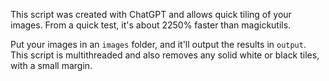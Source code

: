 This script was created with ChatGPT and allows quick tiling of your images. From a quick test, it's about 2250% faster than magickutils.

Put your images in an `images` folder, and it'll output the results in `output`. This script is multithreaded and also removes any solid white or black tiles, with a small margin.
